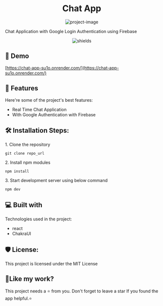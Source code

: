 <h1 align="center" id="title">Chat App</h1>

<p align="center"><img src="https://socialify.git.ci/DEPLOY-1109/chat-app/image?language=1&amp;name=1&amp;owner=1&amp;theme=Light" alt="project-image"></p>

<p id="description">Chat Application with Google Login Authentication using Firebase</p>

<p align="center"><img src="https://img.shields.io/badge/Google_Cloud-4285F4?style=for-the-badge&amp;logo=google-cloud&amp;logoColor=white" alt="shields"></p>

<h2>🚀 Demo</h2>

[https://chat-app-su1o.onrender.com/](https://chat-app-su1o.onrender.com/)

  
  
<h2>🧐 Features</h2>

Here're some of the project's best features:

*   Real Time Chat Application
*   With Google Authentication with Firebase

<h2>🛠️ Installation Steps:</h2>

<p>1. Clone the repository</p>

```
git clone repo_url
```

<p>2. Install npm modules</p>

```
npm install
```

<p>3. Start development server using below command</p>

```
npm dev
```

  
  
<h2>💻 Built with</h2>

Technologies used in the project:

*   react
*   ChakraUI

<h2>🛡️ License:</h2>

This project is licensed under the MIT License

<h2>💖Like my work?</h2>

This project needs a ⭐️ from you. Don't forget to leave a star If you found the app helpful.⭐️
